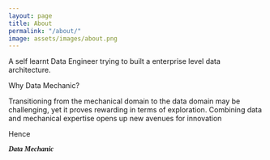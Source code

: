 ```yaml
---
layout: page
title: About
permalink: "/about/"
image: assets/images/about.png
---
```

<style>
    /* Apply the Pacifico font */
    .catchy-text {
        font-family: 'Pacifico', cursive;
        font-style: italic;
        font-weight: bold;
    }
</style>

A self learnt Data Engineer trying to built a enterprise level data architecture. 

Why Data Mechanic?

Transitioning from the mechanical domain to the data domain may be challenging, yet it proves rewarding in terms of exploration. Combining data and mechanical expertise opens up new avenues for innovation

Hence

<span class="catchy-text">Data Mechanic</span>

<!-- Self learning Data Engineering is hard when you want to move from different domain, especially from non - computer science background. As a person from Mechanical Engineering background I went through the process of learning(Still learning) the jargons of Data Engineering. 


I aim to debunk all the techical terms in an understandable way and make the transition process smooth. There are lot of terminologies and tools involved in Data Engineering, once the basics are well understood, it can be used in different applications.


The world of Data Engineering involves numerous technologies and tools, such as API, SQL, Clusters, Servers, SSH, Cloud, Git, etc. I intend to break down these terminologies and tools in a way that's easily comprehensible, drawing parallels with my own experience.


Building a enterprise level data architecture is challenging, My goal is to make Data Engineering accessible for individuals from diverse backgrounds to be able to achieve that. 



 -->

